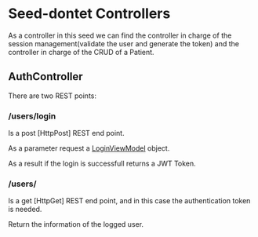 # Seed-dontet Controllers


As a controller in this seed we can find the controller in charge of the session management(validate the user and generate the token) and the controller in charge of the CRUD of a Patient.

## AuthController

There are two REST points:

### /users/login

Is a post [HttpPost] REST end point.

As a parameter request a [LoginViewModel] object.

As a result if the login is successfull returns a JWT Token.


### /users/
Is a get [HttpGet] REST end point, and in this case the authentication token is needed.

Return the information of the logged user.

[LoginViewModel]: https://github.com/systelab/seed-dotnet/blob/master/seed_dotnet/ViewModels/LoginViewModel.cs

